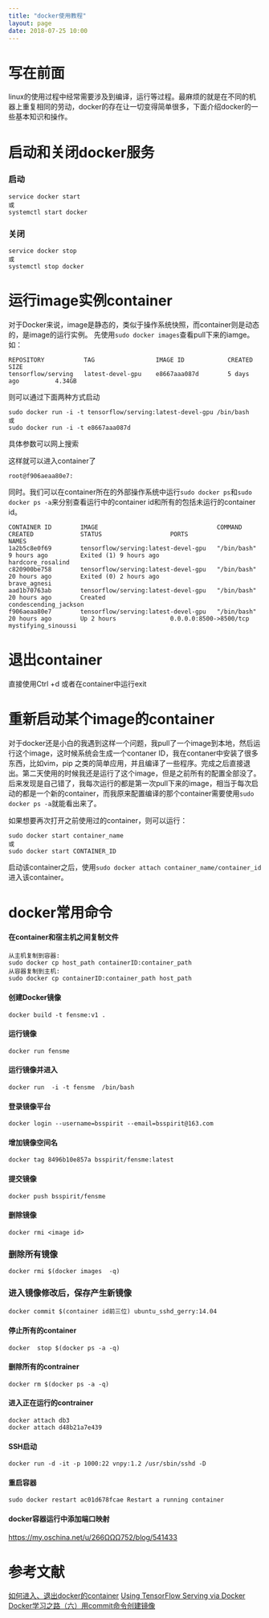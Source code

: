 ```yaml
---
title: "docker使用教程"
layout: page
date: 2018-07-25 10:00
---
```


# 写在前面
linux的使用过程中经常需要涉及到编译，运行等过程。最麻烦的就是在不同的机器上重复相同的劳动，docker的存在让一切变得简单很多，下面介绍docker的一些基本知识和操作。

# 启动和关闭docker服务

### 启动
```
service docker start
或
systemctl start docker
```
### 关闭
```
service docker stop
或
systemctl stop docker
```
# 运行image实例container
对于Docker来说，image是静态的，类似于操作系统快照，而container则是动态的，是image的运行实例。
先使用```sudo docker images```查看pull下来的iamge。
如：
```
REPOSITORY           TAG                 IMAGE ID            CREATED             SIZE
tensorflow/serving   latest-devel-gpu    e8667aaa087d        5 days ago          4.34GB
```
则可以通过下面两种方式启动
```
sudo docker run -i -t tensorflow/serving:latest-devel-gpu /bin/bash
或
sudo docker run -i -t e8667aaa087d
```
具体参数可以网上搜索

这样就可以进入container了
```
root@f906aeaa80e7:
```
同时。我们可以在container所在的外部操作系统中运行```sudo docker ps```和```sudo docker ps -a```来分别查看运行中的container id和所有的包括未运行的container id。

```
CONTAINER ID        IMAGE                                 COMMAND             CREATED             STATUS                   PORTS                    NAMES
1a2b5c8e0f69        tensorflow/serving:latest-devel-gpu   "/bin/bash"         9 hours ago         Exited (1) 9 hours ago                            hardcore_rosalind
c820900be758        tensorflow/serving:latest-devel-gpu   "/bin/bash"         20 hours ago        Exited (0) 2 hours ago                            brave_agnesi
aad1b70763ab        tensorflow/serving:latest-devel-gpu   "/bin/bash"         20 hours ago        Created                                           condescending_jackson
f906aeaa80e7        tensorflow/serving:latest-devel-gpu   "/bin/bash"         20 hours ago        Up 2 hours               0.0.0.0:8500->8500/tcp   mystifying_sinoussi 

```

# 退出container
直接使用Ctrl +d 或者在container中运行exit

# 重新启动某个image的container

对于docker还是小白的我遇到这样一个问题，我pull了一个image到本地，然后运行这个image，这时候系统会生成一个contaner ID，我在contaner中安装了很多东西，比如vim，pip 之类的简单应用，并且编译了一些程序。完成之后直接退出。第二天使用的时候我还是运行了这个image，但是之前所有的配置全部没了。后来发现是自己错了，我每次运行的都是第一次pull下来的image，相当于每次启动的都是一个新的container，而我原来配置编译的那个container需要使用```sudo docker ps -a```就能看出来了。

如果想要再次打开之前使用过的container，则可以运行：
```
sudo docker start container_name
或
sudo docker start CONTAINER_ID
```
启动该container之后，使用```sudo docker attach container_name/container_id```进入该container。

# docker常用命令
#### 在container和宿主机之间复制文件
```
从主机复制到容器:
sudo docker cp host_path containerID:container_path
从容器复制到主机:
sudo docker cp containerID:container_path host_path
```
#### 创建Docker镜像
```
docker build -t fensme:v1 .
```
#### 运行镜像
```
docker run fensme
```
#### 运行镜像并进入
```
docker run  -i -t fensme  /bin/bash
```
#### 登录镜像平台
```
docker login --username=bsspirit --email=bsspirit@163.com
```
#### 增加镜像空间名
```
docker tag 8496b10e857a bsspirit/fensme:latest
```
#### 提交镜像
```
docker push bsspirit/fensme
```
#### 删除镜像
```
docker rmi <image id>
```
### 删除所有镜像
```
docker rmi $(docker images  -q)
```
### 进入镜像修改后，保存产生新镜像
```
docker commit $(container id前三位) ubuntu_sshd_gerry:14.04
```
#### 停止所有的container 
```
docker  stop $(docker ps -a -q)
```
#### 删除所有的contrainer
```
docker rm $(docker ps -a -q)
```
#### 进入正在运行的contrainer
```
docker attach db3 
docker attach d48b21a7e439
```

#### SSH启动
```
docker run -d -it -p 1000:22 vnpy:1.2 /usr/sbin/sshd -D
```
#### 重启容器
```
sudo docker restart ac01d678fcae Restart a running container
```
#### docker容器运行中添加端口映射
https://my.oschina.net/u/266ΩΩΩ752/blog/541433



# 参考文献
[如何进入、退出docker的container](https://blog.csdn.net/dongdong9223/article/details/52998375)
[Using TensorFlow Serving via Docker](https://github.com/tensorflow/serving/blob/master/tensorflow_serving/g3doc/docker.md)
[Docker学习之路（六）用commit命令创建镜像](https://segmentfault.com/a/1190000002567459)